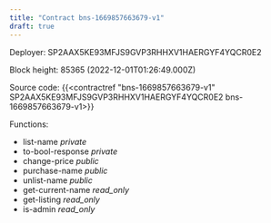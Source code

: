```yaml
---
title: "Contract bns-1669857663679-v1"
draft: true
---
```

Deployer: SP2AAX5KE93MFJS9GVP3RHHXV1HAERGYF4YQCR0E2


 



Block height: 85365 (2022-12-01T01:26:49.000Z)

Source code: {{<contractref "bns-1669857663679-v1" SP2AAX5KE93MFJS9GVP3RHHXV1HAERGYF4YQCR0E2 bns-1669857663679-v1>}}

Functions:

* list-name _private_
* to-bool-response _private_
* change-price _public_
* purchase-name _public_
* unlist-name _public_
* get-current-name _read_only_
* get-listing _read_only_
* is-admin _read_only_
